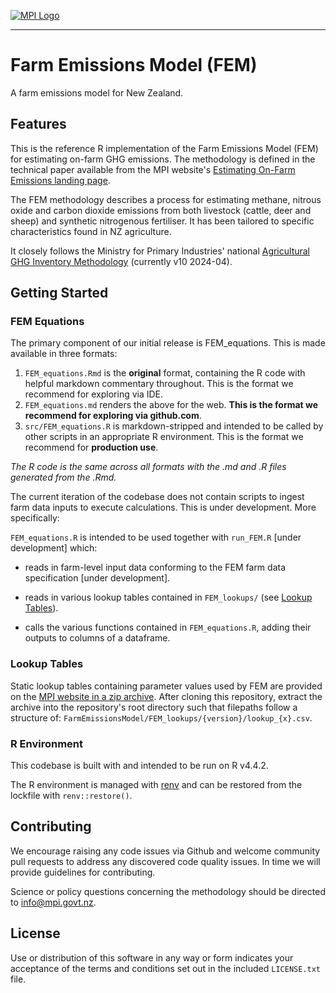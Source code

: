 [![MPI Logo](https://www.mpi.govt.nz/assets/themes/mpi-dark-logo.png)](https://www.mpi.govt.nz/)

---

# Farm Emissions Model (FEM)

A farm emissions model for New Zealand.

## Features

This is the reference R implementation of the Farm Emissions Model (FEM) for estimating on-farm GHG emissions. The methodology is defined in the technical paper available from the MPI website's [Estimating On-Farm Emissions landing page](https://www.mpi.govt.nz/funding-rural-support/environment-and-natural-resources/estimating-on-farm-emissions).

The FEM methodology describes a process for estimating methane, nitrous oxide and carbon dioxide emissions from both livestock (cattle, deer and sheep) and synthetic nitrogenous fertiliser. It has been tailored to specific characteristics found in NZ agriculture.

It closely follows the Ministry for Primary Industries' national [Agricultural GHG Inventory Methodology](https://www.mpi.govt.nz/dmsdocument/13906/direct) (currently v10 2024-04).

## Getting Started

### FEM Equations

The primary component of our initial release is FEM_equations. This is made available in three formats:

1.  `FEM_equations.Rmd` is the **original** format, containing the R code with helpful markdown commentary throughout. This is the format we recommend for exploring via IDE.
2.  `FEM_equations.md` renders the above for the web. **This is the format we recommend for exploring via github.com**.
3.  `src/FEM_equations.R` is markdown-stripped and intended to be called by other scripts in an appropriate R environment. This is the format we recommend for **production use**.

*The R code is the same across all formats with the .md and .R files generated from the .Rmd.*

The current iteration of the codebase does not contain scripts to ingest farm data inputs to execute calculations. This is under development. More specifically:

`FEM_equations.R` is intended to be used together with `run_FEM.R` [under development] which:

-   reads in farm-level input data conforming to the FEM farm data specification [under development].

-   reads in various lookup tables contained in `FEM_lookups/` (see [Lookup Tables](#Lookup-Tables)).

-   calls the various functions contained in `FEM_equations.R`, adding their outputs to columns of a dataframe.

### Lookup Tables

Static lookup tables containing parameter values used by FEM are provided on the [MPI website in a zip archive](https://www.mpi.govt.nz/dmsdocument/66681-Farm-Emissions-Model-Zip-file "Click to download lookup tables"). After cloning this repository, extract the archive into the repository's root directory such that filepaths follow a structure of: `FarmEmissionsModel/FEM_lookups/{version}/lookup_{x}.csv`.

### R Environment

This codebase is built with and intended to be run on R v4.4.2.

The R environment is managed with [renv](https://rstudio.github.io/renv/) and can be restored from the lockfile with `renv::restore()`.

## Contributing

We encourage raising any code issues via Github and welcome community pull requests to address any discovered code quality issues. In time we will provide guidelines for contributing.

Science or policy questions concerning the methodology should be directed to [info@mpi.govt.nz](mailto:info@mpi.govt.nz?subject=Farm%20Emissions%20Method%20question).

## License

Use or distribution of this software in any way or form indicates your acceptance of the terms and conditions set out in the included `LICENSE.txt` file.
